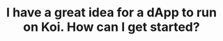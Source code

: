 ---
title: I have a great idea for a dApp to run on Koi. How can I get started?
describe: Yes! You can create NFTs on <a href="https://koi.rocks/contents"  target="_blank">koi.rocks</a> and they will live forever on the permaweb.<br>We are about to launch a beta test of Koi’s browser extension and you will be able to create NFTs from the extension. <a href="https://docs.google.com/forms/d/e/1FAIpQLScRQUBaLQBugGi-dFvu1F2q4j-cOji2fOHQczLeyWTq_LIobw/viewform"  target="_blank">Pre-register now</a> so you don’t miss out!
layout: front
type: nft
parent: eleven
child: 11
icon: icon11
---